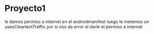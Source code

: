 # Proyecto1



le damos permiso a internet en el androidmanifest luego le metemos un usesCleartextTraffic 
por si nos da error al darle el permiso a internet 